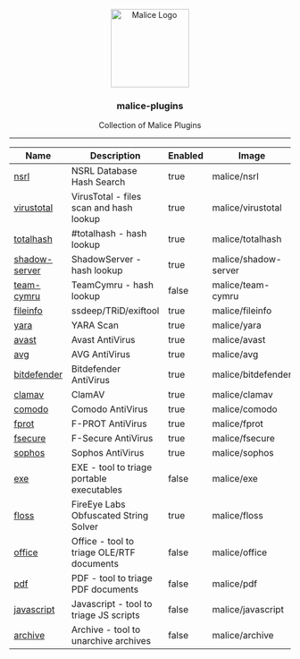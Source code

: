<p align="center">
  <img alt="Malice Logo" src="https://avatars3.githubusercontent.com/u/29681275?v=3&s=200" height="140" />
  <h3 align="center">malice-plugins</h3>
  <p align="center">Collection of Malice Plugins</p>
</p>

---

| Name          | Description                               | Enabled | Image                | Category | Mime                   |
|---------------|-------------------------------------------|---------|----------------------|----------|------------------------|
| [nsrl](https://github.com/malice-plugins/nsrl)          | NSRL Database Hash Search                 | true    | malice/nsrl          | intel    | hash                   |
| [virustotal](https://github.com/malice-plugins/virustotal)     | VirusTotal - files scan and hash lookup   | true    | malice/virustotal    | intel    | hash                   |
| [totalhash](https://github.com/malice-plugins/totalhash)      | #totalhash - hash lookup                  | true    | malice/totalhash     | intel    | hash                   |
| [shadow-server](https://github.com/malice-plugins/shadow-server)  | ShadowServer - hash lookup                | true    | malice/shadow-server | intel    | hash                   |
| [team-cymru](https://github.com/malice-plugins/team-cymru)     | TeamCymru - hash lookup                   | false   | malice/team-cymru    | intel    | hash                   |
| [fileinfo](https://github.com/malice-plugins/fileinfo)       | ssdeep/TRiD/exiftool                      | true    | malice/fileinfo      | metadata | \*                     |
| [yara](https://github.com/malice-plugins/yara)           | YARA Scan                                 | true    | malice/yara          | av       | \*                     |
| [avast](https://github.com/malice-plugins/avast)          | Avast AntiVirus                           | true    | malice/avast         | av       | \*                     |
| [avg](https://github.com/malice-plugins/avg)            | AVG AntiVirus                             | true    | malice/avg           | av       | \*                     |
| [bitdefender](https://github.com/malice-plugins/bitdefender)    | Bitdefender AntiVirus                     | true    | malice/bitdefender   | av       | \*                     |
| [clamav](https://github.com/malice-plugins/clamav)         | ClamAV                                    | true    | malice/clamav        | av       | \*                     |
| [comodo](https://github.com/malice-plugins/comodo)         | Comodo AntiVirus                          | true    | malice/comodo        | av       | \*                     |
| [fprot](https://github.com/malice-plugins/fprot)          | F-PROT AntiVirus                          | true    | malice/fprot         | av       | \*                     |
| [fsecure](https://github.com/malice-plugins/fsecure)        | F-Secure AntiVirus                        | true    | malice/fsecure       | av       | \*                     |
| [sophos](https://github.com/malice-plugins/sophos)         | Sophos AntiVirus                          | true    | malice/sophos        | av       | \*                     |
| [exe](https://github.com/malice-plugins/exe)             | EXE - tool to triage portable executables  | false   | malice/exe            | exe      | application/x-dosexec  |
| [floss](https://github.com/malice-plugins/floss)          | FireEye Labs Obfuscated String Solver     | true    | malice/floss         | exe      | application/x-dosexec  |
| [office](https://github.com/malice-plugins/office)         | Office - tool to triage OLE/RTF documents | false   | malice/office        | document | \*                     |
| [pdf](https://github.com/malice-plugins/pdf)            | PDF - tool to triage PDF documents        | false   | malice/pdf           | document | application/pdf        |
| [javascript](https://github.com/malice-plugins/javascript)     | Javascript - tool to triage JS scripts    | false   | malice/javascript    | document | application/javascript |
| [archive](https://github.com/malice-plugins/archive)            | Archive - tool to unarchive archives          | false   | malice/archive           | archive  | archive                |
